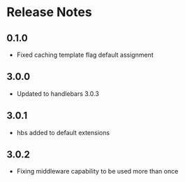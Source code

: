 # Release Notes

## 0.1.0

* Fixed caching template flag default assignment

## 3.0.0

* Updated to handlebars 3.0.3

## 3.0.1

* hbs added to default extensions

## 3.0.2

* Fixing middleware capability to be used more than once
